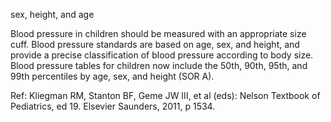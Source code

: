 sex, height, and age

Blood pressure in children should be measured with an appropriate size cuff. Blood pressure standards are based on age, sex, and height, and provide a precise classification of blood pressure according to body size. Blood pressure tables for children now include the 50th, 90th, 95th, and 99th percentiles by age, sex, and height (SOR A).

Ref:  Kliegman RM, Stanton BF, Geme JW III, et al (eds): Nelson Textbook of Pediatrics, ed 19. Elsevier Saunders, 2011, p 1534.
